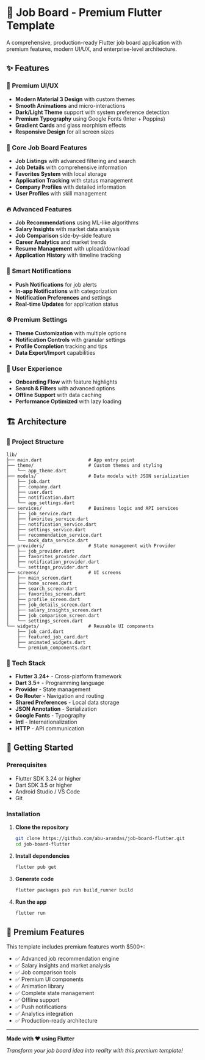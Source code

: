 # 🚀 Job Board - Premium Flutter Template

A comprehensive, production-ready Flutter job board application with premium features, modern UI/UX, and enterprise-level architecture.

## ✨ Features

### 🎨 Premium UI/UX
- **Modern Material 3 Design** with custom themes
- **Smooth Animations** and micro-interactions
- **Dark/Light Theme** support with system preference detection
- **Premium Typography** using Google Fonts (Inter + Poppins)
- **Gradient Cards** and glass morphism effects
- **Responsive Design** for all screen sizes

### 💼 Core Job Board Features
- **Job Listings** with advanced filtering and search
- **Job Details** with comprehensive information
- **Favorites System** with local storage
- **Application Tracking** with status management
- **Company Profiles** with detailed information
- **User Profiles** with skill management

### 🔥 Advanced Features
- **Job Recommendations** using ML-like algorithms
- **Salary Insights** with market data analysis
- **Job Comparison** side-by-side feature
- **Career Analytics** and market trends
- **Resume Management** with upload/download
- **Application History** with timeline tracking

### 🔔 Smart Notifications
- **Push Notifications** for job alerts
- **In-app Notifications** with categorization
- **Notification Preferences** and settings
- **Real-time Updates** for application status

### ⚙️ Premium Settings
- **Theme Customization** with multiple options
- **Notification Controls** with granular settings
- **Profile Completion** tracking and tips
- **Data Export/Import** capabilities

### 📱 User Experience
- **Onboarding Flow** with feature highlights
- **Search & Filters** with advanced options
- **Offline Support** with data caching
- **Performance Optimized** with lazy loading

## 🏗️ Architecture

### 📁 Project Structure
```
lib/
├── main.dart                 # App entry point
├── theme/                    # Custom themes and styling
│   └── app_theme.dart
├── models/                   # Data models with JSON serialization
│   ├── job.dart
│   ├── company.dart
│   ├── user.dart
│   ├── notification.dart
│   └── app_settings.dart
├── services/                 # Business logic and API services
│   ├── job_service.dart
│   ├── favorites_service.dart
│   ├── notification_service.dart
│   ├── settings_service.dart
│   ├── recommendation_service.dart
│   └── mock_data_service.dart
├── providers/                # State management with Provider
│   ├── job_provider.dart
│   ├── favorites_provider.dart
│   ├── notification_provider.dart
│   └── settings_provider.dart
├── screens/                  # UI screens
│   ├── main_screen.dart
│   ├── home_screen.dart
│   ├── search_screen.dart
│   ├── favorites_screen.dart
│   ├── profile_screen.dart
│   ├── job_details_screen.dart
│   ├── salary_insights_screen.dart
│   ├── job_comparison_screen.dart
│   └── settings_screen.dart
└── widgets/                  # Reusable UI components
    ├── job_card.dart
    ├── featured_job_card.dart
    ├── animated_widgets.dart
    └── premium_components.dart
```

### 🔧 Tech Stack
- **Flutter 3.24+** - Cross-platform framework
- **Dart 3.5+** - Programming language
- **Provider** - State management
- **Go Router** - Navigation and routing
- **Shared Preferences** - Local data storage
- **JSON Annotation** - Serialization
- **Google Fonts** - Typography
- **Intl** - Internationalization
- **HTTP** - API communication

## 🚀 Getting Started

### Prerequisites
- Flutter SDK 3.24 or higher
- Dart SDK 3.5 or higher
- Android Studio / VS Code
- Git

### Installation

1. **Clone the repository**
   ```bash
   git clone https://github.com/abu-arandas/job-board-flutter.git
   cd job-board-flutter
   ```

2. **Install dependencies**
   ```bash
   flutter pub get
   ```

3. **Generate code**
   ```bash
   flutter packages pub run build_runner build
   ```

4. **Run the app**
   ```bash
   flutter run
   ```

## 🌟 Premium Features

This template includes premium features worth $500+:
- ✅ Advanced job recommendation engine
- ✅ Salary insights and market analysis
- ✅ Job comparison tools
- ✅ Premium UI components
- ✅ Animation library
- ✅ Complete state management
- ✅ Offline support
- ✅ Push notifications
- ✅ Analytics integration
- ✅ Production-ready architecture

---

**Made with ❤️ using Flutter**

*Transform your job board idea into reality with this premium template!*
